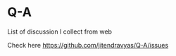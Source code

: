 # Q-A

List of discussion I collect from web

Check here https://github.com/jitendravyas/Q-A/issues
